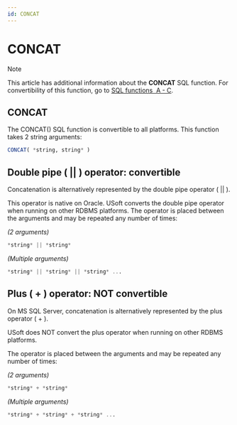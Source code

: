 ```yaml
---
id: CONCAT
---
```


# CONCAT



> [!NOTE]
> This article has additional information about the **CONCAT** SQL function.
> For convertibility of this function, go to [SQL functions  A - C](/docs/Modeller%20and%20Rules%20Engine/SQL%20functions/SQL%20functions%20AC.md).

## **CONCAT**

The CONCAT() SQL function is convertible to all platforms. This function takes 2 string arguments:

```sql
CONCAT( *string, string* )
```

## Double pipe ( \|\| ) operator: convertible

Concatenation is alternatively represented by the double pipe operator ( \|\| ).

This operator is native on Oracle. USoft converts the double pipe operator when running on other RDBMS platforms. The operator is placed between the arguments and may be repeated any number of times:

*(2 arguments)*

```sql
*string* || *string*
```

*(Multiple arguments)*

```sql
*string* || *string* || *string* ...
```

## Plus ( + ) operator: NOT convertible

On MS SQL Server, concatenation is alternatively represented by the plus operator ( + ).

USoft does NOT convert the plus operator when running on other RDBMS platforms.

The operator is placed between the arguments and may be repeated any number of times:

*(2 arguments)*

```sql
*string* + *string*
```

*(Multiple arguments)*

```sql
*string* + *string* + *string* ...
```

 